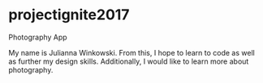 # projectignite2017
Photography App

My name is Julianna Winkowski. From this, I hope to learn to code as well as further my design skills. Additionally, I would like to learn more about photography. 
